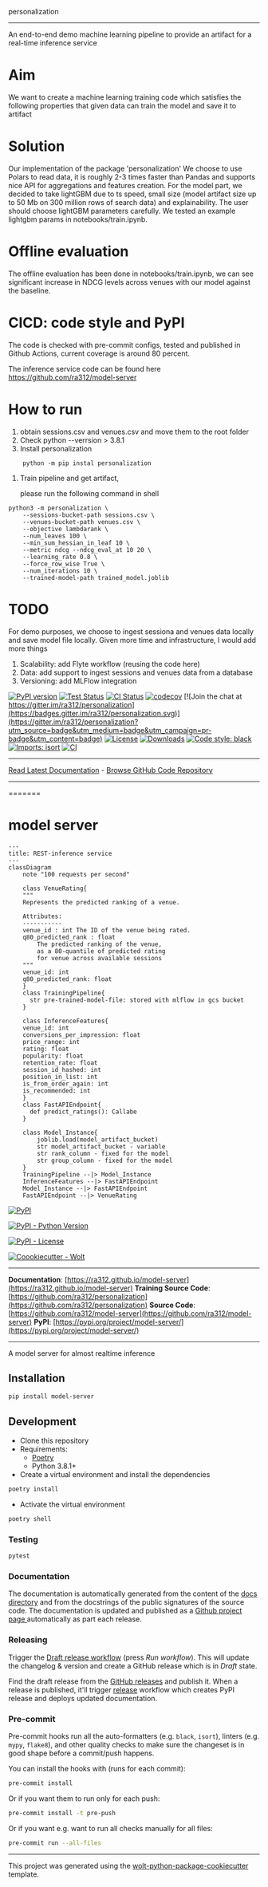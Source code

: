 personalization
_________________
An end-to-end demo machine learning pipeline to provide an artifact for a real-time inference service
# Aim
We want to create a machine learning training code which satisfies the following properties that given
data can train the model and save it to artifact
# Solution
Our implementation of the package 'personalization'
We choose to use Polars to read data, it is roughly 2-3 times faster than Pandas and supports nice API for 
aggregations and features creation.
For the model part, we decided to take lightGBM  due to ts speed, small size (model artifact size up to 50 Mb on 300 million rows of search data) and explainability. The user should choose lightGBM parameters carefully.
We tested an example lightgbm params in notebooks/train.ipynb.
# Offline evaluation
The offline evaluation has been done in notebooks/train.ipynb, we can see significant increase in NDCG levels across venues with our model against the baseline.
# CICD: code style and PyPI
The code is checked with pre-commit configs, tested and published in Github Actions, current coverage is around 80 percent.

The inference service code can be found here https://github.com/ra312/model-server
# How to run

1. obtain sessions.csv and venues.csv and move them to the root folder
2. Check python --verrsion > 3.8.1 
3. Install personalization
```console
    python -m pip instal personalization
```
1. Train pipeline and get artifact,
 
   please run the following command in shell
```console
python3 -m personalization \
    --sessions-bucket-path sessions.csv \
    --venues-bucket-path venues.csv \
    --objective lambdarank \
    --num_leaves 100 \
    --min_sum_hessian_in_leaf 10 \
    --metric ndcg --ndcg_eval_at 10 20 \
    --learning_rate 0.8 \
    --force_row_wise True \
    --num_iterations 10 \
    --trained-model-path trained_model.joblib
```

# TODO
For demo purposes, we choose to ingest sessiona and venues data locally and save model file locally. Given more time and infrastructure, I would add more things

1. Scalability: add Flyte workflow (reusing the code here)
2. Data: add support to ingest sessions and venues data from a database
3. Versioning: add MLFlow integration

[![PyPI version](https://badge.fury.io/py/personalization.svg)](http://badge.fury.io/py/personalization)
[![Test Status](https://github.com/ra312/personalization/workflows/Test/badge.svg?branch=develop)](https://github.com/ra312/personalization/actions?query=workflow%3ATest)
[![CI Status](https://github.com/ra312/personalization/workflows/Lint/badge.svg?branch=develop)](https://github.com/ra312/personalization/actions?query=workflow%3ALint)
[![codecov](https://codecov.io/gh/ra312/personalization/branch/main/graph/badge.svg)](https://codecov.io/gh/ra312/personalization)
[![Join the chat at https://gitter.im/ra312/personalization](https://badges.gitter.im/ra312/personalization.svg)](https://gitter.im/ra312/personalization?utm_source=badge&utm_medium=badge&utm_campaign=pr-badge&utm_content=badge)
[![License](https://img.shields.io/github/license/mashape/apistatus.svg)](https://pypi.python.org/pypi/personalization/)
[![Downloads](https://pepy.tech/badge/personalization)](https://pepy.tech/project/personalization)
[![Code style: black](https://img.shields.io/badge/code%20style-black-000000.svg)](https://github.com/psf/black)
[![Imports: isort](https://img.shields.io/badge/%20imports-isort-%231674b1?style=flat&labelColor=ef8336)](https://timothycrosley.github.io/isort/)
[![CI](https://github.com/ra312/personalization/actions/workflows/action.yml/badge.svg)](https://github.com/ra312/personalization/actions/workflows/action.yml)
_________________

[Read Latest Documentation](https://ra312.github.io/personalization/) - [Browse GitHub Code Repository](https://github.com/ra312/personalization/)
_________________
=======
# model server
```mermaid
---
title: REST-inference service
---
classDiagram
    note "100 requests per second"

    class VenueRating{
    """
    Represents the predicted ranking of a venue.

    Attributes:
    -----------
    venue_id : int The ID of the venue being rated.
    q80_predicted_rank : float
        The predicted ranking of the venue,
        as a 80-quantile of predicted rating
        for venue across available sessions
    """
    venue_id: int
    q80_predicted_rank: float
    }
    class TrainingPipeline{
      str pre-trained-model-file: stored with mlflow in gcs bucket
    }

    class InferenceFeatures{
    venue_id: int
    conversions_per_impression: float
    price_range: int
    rating: float
    popularity: float
    retention_rate: float
    session_id_hashed: int
    position_in_list: int
    is_from_order_again: int
    is_recommended: int
    }
    class FastAPIEndpoint{
      def predict_ratings(): Callabe
    }

    class Model_Instance{
        joblib.load(model_artifact_bucket)
        str model_artifact_bucket - variable
        str rank_column - fixed for the model
        str group_column - fixed for the model
    }
    TrainingPipeline --|> Model_Instance
    InferenceFeatures --|> FastAPIEndpoint
    Model_Instance --|> FastAPIEndpoint
    FastAPIEndpoint --|> VenueRating

```

[![PyPI](https://img.shields.io/pypi/v/model-server?style=flat-square)](https://pypi.python.org/pypi/model-server/)

[![PyPI - Python Version](https://img.shields.io/pypi/pyversions/model-server?style=flat-square)](https://pypi.python.org/pypi/model-server/)

[![PyPI - License](https://img.shields.io/pypi/l/model-server?style=flat-square)](https://pypi.python.org/pypi/model-server/)

[![Coookiecutter - Wolt](https://img.shields.io/badge/cookiecutter-Wolt-00c2e8?style=flat-square&logo=cookiecutter&logoColor=D4AA00&link=https://github.com/woltapp/wolt-python-package-cookiecutter)](https://github.com/woltapp/wolt-python-package-cookiecutter)


---

**Documentation**: [https://ra312.github.io/model-server](https://ra312.github.io/model-server)
**Training Source Code**: [https://github.com/ra312/personalization](https://github.com/ra312/personalization)
**Source Code**: [https://github.com/ra312/model-server](https://github.com/ra312/model-server)
**PyPI**: [https://pypi.org/project/model-server/](https://pypi.org/project/model-server/)

---

A model server  for almost realtime inference

## Installation

```sh
pip install model-server
```

## Development

* Clone this repository
* Requirements:
  * [Poetry](https://python-poetry.org/)
  * Python 3.8.1+
* Create a virtual environment and install the dependencies

```sh
poetry install
```

* Activate the virtual environment

```sh
poetry shell
```

### Testing

```sh
pytest
```

### Documentation

The documentation is automatically generated from the content of the [docs directory](./docs) and from the docstrings
 of the public signatures of the source code. The documentation is updated and published as a [Github project page
 ](https://pages.github.com/) automatically as part each release.

### Releasing

Trigger the [Draft release workflow](https://github.com/ra312/model-server/actions/workflows/draft_release.yml)
(press _Run workflow_). This will update the changelog & version and create a GitHub release which is in _Draft_ state.

Find the draft release from the
[GitHub releases](https://github.com/ra312/model-server/releases) and publish it. When
 a release is published, it'll trigger [release](https://github.com/ra312/model-server/blob/master/.github/workflows/release.yml) workflow which creates PyPI
 release and deploys updated documentation.

### Pre-commit

Pre-commit hooks run all the auto-formatters (e.g. `black`, `isort`), linters (e.g. `mypy`, `flake8`), and other quality
 checks to make sure the changeset is in good shape before a commit/push happens.

You can install the hooks with (runs for each commit):

```sh
pre-commit install
```

Or if you want them to run only for each push:

```sh
pre-commit install -t pre-push
```

Or if you want e.g. want to run all checks manually for all files:

```sh
pre-commit run --all-files
```

---

This project was generated using the [wolt-python-package-cookiecutter](https://github.com/woltapp/wolt-python-package-cookiecutter) template.
